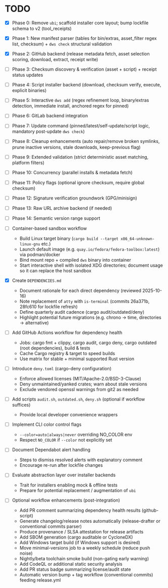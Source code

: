 # TODO

- [x] Phase 0: Remove `ubi`; scaffold installer core layout; bump lockfile schema to v2 (tool_receipts)
- [x] Phase 1: New manifest parser (tables for bin/extras, asset_filter regex list, checksum) + `dws check` structural validation
- [x] Phase 2: GitHub backend (release metadata fetch, asset selection scoring, download, extract, receipt write)
- [ ] Phase 3: Checksum discovery & verification (asset + script) + receipt status updates
- [ ] Phase 4: Script installer backend (download, checksum verify, execute, explicit binaries)
- [ ] Phase 5: Interactive `dws add` (regex refinement loop, binary/extras detection, immediate install, anchored regex for pinned)
- [ ] Phase 6: GitLab backend integration
- [ ] Phase 7: Update command (pinned/latest/self-update/script logic, mandatory post-update `dws check`)
- [ ] Phase 8: Cleanup enhancements (auto repair/remove broken symlinks, prune inactive versions, stale downloads, keep-previous flag)
- [ ] Phase 9: Extended validation (strict deterministic asset matching, platform filters)
- [ ] Phase 10: Concurrency (parallel installs & metadata fetch)
- [ ] Phase 11: Policy flags (optional ignore checksum, require global checksum)
- [ ] Phase 12: Signature verification groundwork (GPG/minisign)
- [ ] Phase 13: Raw URL archive backend (if needed)
- [ ] Phase 14: Semantic version range support

- [ ] Container-based sandbox workflow
  - Build Linux target binary (`cargo build --target x86_64-unknown-linux-gnu` etc.)
  - Launch default image (e.g. `quay.io/fedora/fedora-toolbox:latest`) via podman/docker
  - Bind mount repo + compiled `dws` binary into container
  - Start interactive shell with isolated XDG directories; document usage so it can replace the host sandbox

- [x] Create `DEPENDENCIES.md`
  - Document rationale for each direct dependency (reviewed 2025-10-16)
  - Note replacement of `atty` with `is-terminal` (commits 26a371b, 28fc610 for lockfile refresh)
  - Define quarterly audit cadence (cargo audit/outdated/deny)
  - Highlight potential future migrations (e.g. chrono -> time, directories -> alternative)

- [ ] Add GitHub Actions workflow for dependency health
  - Jobs: cargo fmt + clippy, cargo audit, cargo deny, cargo outdated (root dependencies), build & tests
  - Cache Cargo registry & target to speed builds
  - Use matrix for stable + minimal supported Rust version

- [ ] Introduce `deny.toml` (cargo-deny configuration)
  - Enforce allowed licenses (MIT/Apache-2.0/BSD-3-Clause)
  - Deny unmaintained/yanked crates; warn about stale versions
  - Exclude vendored openssl warnings from git2 as needed

- [ ] Add scripts `audit.sh`, `outdated.sh`, `deny.sh` (optional if workflow suffices)
  - Provide local developer convenience wrappers

- [ ] Implement CLI color control flags
  - `--color=auto|always|never` overriding NO_COLOR env
  - Respect `NO_COLOR` if `--color` not explicitly set

- [ ] Document Dependabot alert handling
  - Steps to dismiss resolved alerts with explanatory comment
  - Encourage re-run after lockfile changes

- [ ] Evaluate abstraction layer over installer backends
  - Trait for installers enabling mock & offline tests
  - Prepare for potential replacement / augmentation of `ubi`

- [ ] Optional workflow enhancements (post-integration)
  - Add PR comment summarizing dependency health results (github-script)
  - Generate changelog/release notes automatically (release-drafter or conventional commits parser)
  - Produce provenance / SLSA attestation for release artifacts
  - Add SBOM generation (cargo auditable or CycloneDX)
  - Add Windows target build (if Windows support is desired)
  - Move minimal-versions job to a weekly schedule (reduce push noise)
  - Nightly/beta toolchain smoke build (non-gating early warning)
  - Add CodeQL or additional static security analysis
  - Add PR status badge summarizing license/audit state
  - Automatic version bump + tag workflow (conventional commits) feeding release.yml
